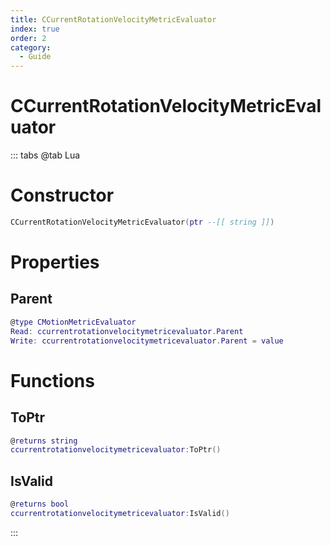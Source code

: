 ```yaml
---
title: CCurrentRotationVelocityMetricEvaluator
index: true
order: 2
category:
  - Guide
---
```


# CCurrentRotationVelocityMetricEvaluator

::: tabs
@tab Lua
# Constructor
```lua
CCurrentRotationVelocityMetricEvaluator(ptr --[[ string ]])
```
# Properties
## Parent 
```lua
@type CMotionMetricEvaluator
Read: ccurrentrotationvelocitymetricevaluator.Parent
Write: ccurrentrotationvelocitymetricevaluator.Parent = value
```
# Functions
## ToPtr
```lua
@returns string
ccurrentrotationvelocitymetricevaluator:ToPtr()
```
## IsValid
```lua
@returns bool
ccurrentrotationvelocitymetricevaluator:IsValid()
```

:::